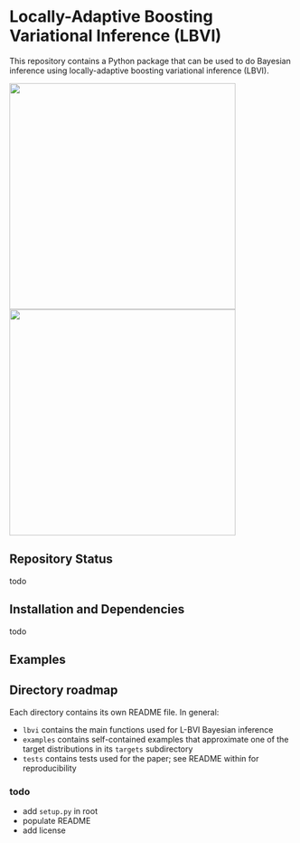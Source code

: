 # Locally-Adaptive Boosting Variational Inference (LBVI)

This repository contains a Python package that can be used to do Bayesian inference using locally-adaptive boosting variational inference (LBVI).  

<p float="left">
  <img src="cauchy.gif" width="400" />
  <img src="cauchy_lp.gif" width="400" />
</p>

## Repository Status

todo


## Installation and Dependencies

 todo

## Examples



## Directory roadmap

Each directory contains its own README file. In general:
- `lbvi` contains the main functions used for L-BVI Bayesian inference
- `examples` contains self-contained examples that approximate one of the target distributions in its `targets` subdirectory
- `tests` contains tests used for the paper; see README within for reproducibility


### todo
- add `setup.py` in root
- populate README
- add license
